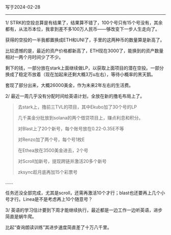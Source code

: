 写于2024-02-28

-----

1/  STRK的空投总算是有结果了，结果算不错了，100个号只有15个号没有，其余都有，从法币本位，我拿到差不多100万人民币——够改变下一步人生走向了。

获得的空投的一半我都置换成ETH和UNI了，手里的这两种币的数量算是新高了。

比较遗憾的是，最近的资产价格都新高了，ETH现在3000了，能换到的资产数量相对一两个月时间少了不少。

剩下的钱，一部分放在stark上面继续做LP，以获取上面项目的潜在空投。一部分换成了稳定币放着（现在加起来还剩大概3万u左右），等待小概率的黑天鹅。

套现了部分出来，大概26000美金，作为未来2年左右的生活费。

2/ 最近一周几乎没有分配时间给英语计划，全放在新的撸毛布局上了。

>去stark上，撸前三TVL的项目，其中Ekubo加了30个号的LP
>
>几千美金分批放到solana的两个借贷项目上，赚点利息和积分。
>
>对Blast上了20个新号，每个账号放在0.22-0.35E不等
>
>对Renzo加了两个号，每个号1枚E
>
>在Ethea放在3500美金进去，2个号
>
>对Scroll加新号，提现跨链并激活20多个新号
>
>zksync趁月底再加15个彩票号

……

任务还没全部完成，尤其是scroll，还需再激活10个才行；blast也还要再上几个小号才行。Linea是不是考虑再上10个随意号？


3/ 英语的学习估计要到下周才能继续执行，最近都是一边工作一边听英语，进步简直是蜗牛爬。

比起“查询朗读训练”其进步速度简直差了十万八千里。

